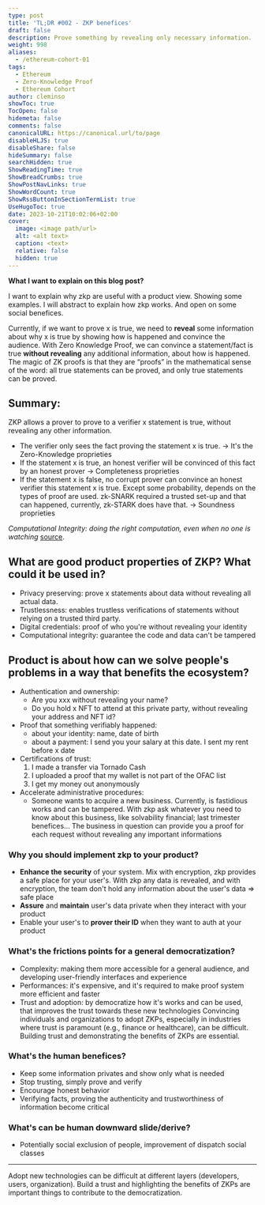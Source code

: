 ```yaml
---
type: post
title: 'TL;DR #002 - ZKP benefices'
draft: false
description: Prove something by revealing only necessary information.
weight: 998
aliases:
  - /ethereum-cohort-01
tags:
  - Ethereum
  - Zero-Knowledge Proof
  - Ethereum Cohort
author: cleminso
showToc: true
TocOpen: false
hidemeta: false
comments: false
canonicalURL: https://canonical.url/to/page
disableHLJS: true
disableShare: false
hideSummary: false
searchHidden: true
ShowReadingTime: true
ShowBreadCrumbs: true
ShowPostNavLinks: true
ShowWordCount: true
ShowRssButtonInSectionTermList: true
UseHugoToc: true
date: 2023-10-21T10:02:06+02:00
cover:
  image: <image path/url>
  alt: <alt text>
  caption: <text>
  relative: false
  hidden: true
---
```


**What I want to explain on this blog post?**

I want to explain why zkp are useful with a product view. Showing some examples. I will abstract to explain how zkp works.
And open on some social benefices.

Currently, if we want to prove x is true, we need to **reveal** some information about why x is true by showing how is happened and convince the audience.
With Zero Knowledge Proof, we can convince a statement/fact is true **without revealing** any additional information, about how is happened.
The magic of ZK proofs is that they are “proofs” in the mathematical sense of the word: all true statements can be proved, and only true statements can be proved.

## Summary:

ZKP allows a prover to prove to a verifier x statement is true, without revealing any other information.
- The verifier only sees the fact proving the statement x is true. → It's the Zero-Knowledge proprieties
- If the statement x is true, an honest verifier will be convinced of this fact by an honest prover → Completeness proprieties
- If the statement x is false, no corrupt prover can convince an honest verifier this statement x is true. Except some probability, depends on the types of proof are used. zk-SNARK required a trusted set-up and that can happened, currently, zk-STARK does have that. → Soundness proprieties

*Computational Integrity: doing the right computation, even when no one is watching* [source](https://www.crowdcast.io/e/computational-integrity/register).

## What are good product properties of ZKP? What could it be used in?

- Privacy preserving: prove x statements about data without revealing all actual data.
- Trustlessness: enables trustless verifications of statements without relying on a trusted third party.
- Digital credentials: proof of who you're without revealing your identity
- Computational integrity: guarantee the code and data can't be tampered

## Product is about how can we solve people's problems in a way that benefits the ecosystem?

- Authentication and ownership:
	- Are you xxx without revealing your name? 
	- Do you hold x NFT to attend at this private party, without revealing your address and NFT id?
- Proof that something verifiably happened:
	- about your identity: name, date of birth
	- about a payment: I send you your salary at this date. I sent my rent before x date
- Certifications of trust:
	1. I made a transfer via Tornado Cash
	2. I uploaded a proof that my wallet is not part of the OFAC list
	3. I get my money out anonymously
- Accelerate administrative procedures:
	- Someone wants to acquire a new business. Currently, is fastidious works and can be tampered. With zkp ask whatever you need to know about this business, like solvability financial; last trimester benefices… The business in question can provide you a proof for each request without revealing any important informations

### Why you should implement zkp to your product?

- **Enhance the security** of your system. Mix with encryption, zkp provides a safe place for your user's. With zkp any data is revealed, and with encryption, the team don't hold any information about the user's data => safe place
- **Assure** and **maintain** user's data private when they interact with your product
- Enable your user's to **prover their ID** when they want to auth at your product

### What's the frictions points for a general democratization?

- Complexity: making them more accessible for a general audience, and developing user-friendly interfaces and experience
- Performances: it's expensive, and it's required to make proof system more efficient and faster
- Trust and adoption: by democratize how it's works and can be used, that improves the trust towards these new technologies
Convincing individuals and organizations to adopt ZKPs, especially in industries where trust is paramount (e.g., finance or healthcare), can be difficult. Building trust and demonstrating the benefits of ZKPs are essential.

### What's the human benefices?

- Keep some information privates and show only what is needed
- Stop trusting, simply prove and verify
- Encourage honest behavior
- Verifying facts, proving the authenticity and trustworthiness of information become critical

### What's can be human downward slide/derive?

- Potentially social exclusion of people, improvement of dispatch social classes

---

Adopt new technologies can be difficult at different layers (developers, users, organization). Build a trust and highlighting the benefits of ZKPs are important things to contribute to the democratization.